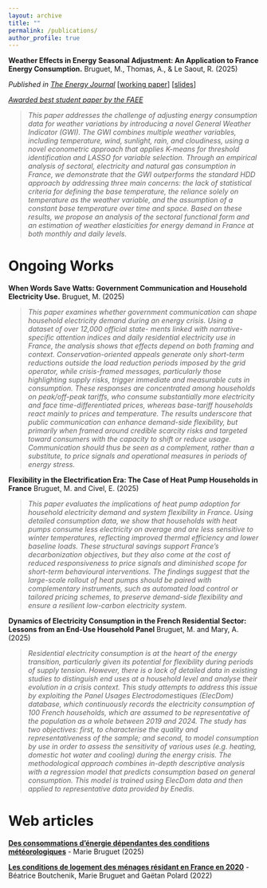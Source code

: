 ```yaml
---
layout: archive
title: ""
permalink: /publications/
author_profile: true
---
```






 **Weather Effects in Energy Seasonal Adjustment: An Application to France Energy Consumption.** Bruguet, M., Thomas, A., & Le Saout, R. (2025)

*Published in [The Energy Journal](https://doi.org/10.1177/01956574251330845)*  [[working paper](https://mbruguet.github.io/files/ej_bruguet.pdf)]  [[slides](https://mbruguet.github.io/files/faee_bruguet.pdf)] 

[*Awarded best student paper by the FAEE*](https://www.faee.fr/fr/51-prix-de-l-aee.html)

>*This paper addresses the challenge of adjusting energy consumption data for weather variations by introducing a novel General Weather Indicator (GWI). The GWI combines multiple weather variables, including temperature, wind, sunlight, rain, and cloudiness, using a novel econometric approach that applies K-means for threshold identification and LASSO for variable selection. Through an empirical analysis of sectoral, electricity and natural gas consumption in France, we demonstrate that the GWI outperforms the standard HDD approach by addressing three main concerns: the lack of statistical
criteria for defining the base temperature, the reliance solely on temperature as the weather variable, and the assumption of a constant base temperature over time and space. Based on these results, we propose an analysis of the sectoral functional form and an estimation of weather elasticities for energy demand in France at both monthly and daily levels.*

# Ongoing Works
**When Words Save Watts: Government Communication and Household Electricity Use.** Bruguet, M. (2025)
>*This paper examines whether government communication can shape household electricity demand during an energy crisis. Using a dataset of over 12,000 official state-
ments linked with narrative-specific attention indices and daily residential electricity use in France, the analysis shows that effects depend on both framing and context. Conservation-oriented appeals generate only short-term reductions outside the load reduction periods imposed by the grid operator, while crisis-framed messages, particularly those highlighting supply risks, trigger immediate and measurable cuts in consumption. These responses are concentrated among households on peak/off-peak tariffs, who consume substantially more electricity and face time-differentiated prices, whereas base-tariff households react mainly to prices and temperature. The results underscore that public communication can enhance demand-side flexibility, but primarily when framed around credible scarcity risks and targeted toward consumers with the capacity to shift or reduce usage. Communication should thus be seen as a complement, rather than a substitute, to price signals and operational measures in periods of energy stress.*


**Flexibility in the Electrification Era: The Case of Heat Pump Households in France** Bruguet, M. and Civel, E. (2025)
>*This paper evaluates the implications of heat pump adoption for household electricity demand and system flexibility in France. Using detailed consumption data, we show that households with heat pumps consume less electricity on average and are less sensitive to winter temperatures, reflecting improved thermal efficiency and lower baseline loads. These structural savings support France’s decarbonization objectives, but they also come at the cost of reduced responsiveness to price signals and diminished scope for short-term behavioural interventions. The findings suggest that the large-scale rollout of heat pumps should be paired with complementary instruments, such as automated load control or tailored pricing schemes, to preserve demand-side flexibility and ensure a resilient low-carbon electricity system.*


**Dynamics of Electricity Consumption in the French Residential Sector: Lessons from an End-Use Household Panel** Bruguet, M. and Mary, A. (2025)
>*Residential electricity consumption is at the heart of the energy transition, particularly given its potential for flexibility during periods of supply tension. However, there is a lack of detailed data in existing studies to distinguish end uses at a household level and analyse their evolution in a crisis context. This study attempts to address this issue by exploiting the Panel Usages Electrodomestiques (ElecDom) database, which continuously records the electricity consumption of 100 French households, which are assumed to be representative of the population as a whole between 2019 and 2024.
The study has two objectives: first, to characterise the quality and representativeness of the sample; and second, to model consumption by use in order to assess the sensitivity of various uses (e.g. heating, domestic hot water and cooling) during the energy crisis. The methodological approach combines in-depth descriptive analysis with a regression model that predicts consumption based on general consumption. This model is trained using ElecDom data and then applied to representative data provided by Enedis.*


# Web articles
[**Des consommations d’énergie dépendantes des conditions météorologiques**](https://www.statistiques.developpement-durable.gouv.fr/des-consommations-denergie-dependantes-des-conditions-meteorologiques?rubrique=20&dossier=171) - Marie Bruguet (2025)

[**Les conditions de logement des ménages résidant en France en 2020**](https://www.statistiques.developpement-durable.gouv.fr/les-conditions-de-logement-des-menages-residant-en-france-en-2020?rubrique=54&dossier=1050) - Béatrice Boutchenik, Marie Bruguet and Gaëtan Polard (2022)
